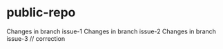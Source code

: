 # public-repo
Changes in branch issue-1
Changes in branch issue-2
Changes in branch issue-3 // correction
